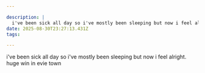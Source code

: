 ```yaml
---

description: |
  i've been sick all day so i've mostly been sleeping but now i feel alright. huge win in evie town
date: 2025-08-30T23:27:13.431Z
tags: 

---
```

i've been sick all day so i've mostly been sleeping but now i feel alright. huge win in evie town